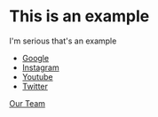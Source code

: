 <html>
 <body>
  <h1>This is an example</h1>
  <p>I'm serious that's an example</p>
  <ul>
      <li><a href="https://www.google.com" target="_blank">Google</a></li>
      <li><a href="https://www.instagram.com" target="_blank">Instagram</a></li>
      <li><a href="https://www.youtube.com" target="_blank">Youtube</a></li>
      <li><a href="https://www.twitter.com" target="_blank">Twitter</a></li>
  </ul>
  <a href="barcelonateam.jpg" download="barca.jpg">Our Team</a>
 </body>
</html>
